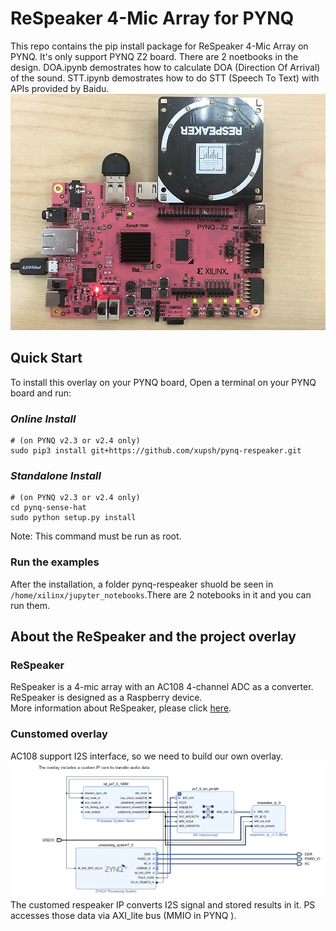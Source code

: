 # ReSpeaker 4-Mic Array for PYNQ

This repo contains the pip install package for ReSpeaker 4-Mic Array on PYNQ. It's only support PYNQ Z2 board. There are 2 noetbooks in the design. DOA.ipynb demostrates how to calculate DOA (Direction Of Arrival) of the sound. STT.ipynb demostrates  how to do STT (Speech To Text) with APIs provided by Baidu.
![](./boards/Pynq-Z2/notebooks/data/respeaker_pynq.jpg)

## Quick Start

To install this overlay on your PYNQ board, Open a terminal on your PYNQ board and run:

### *Online Install*
```shell
# (on PYNQ v2.3 or v2.4 only)
sudo pip3 install git+https://github.com/xupsh/pynq-respeaker.git
```
### *Standalone Install*
```shell
# (on PYNQ v2.3 or v2.4 only)
cd pynq-sense-hat
sudo python setup.py install
```

Note: This command must be run as root.  

### Run the examples

After the installation, a folder pynq-respeaker shuold be seen in `/home/xilinx/jupyter_notebooks`.There are 2 notebooks in it and you can run them.

## About the ReSpeaker and the project overlay  
### ReSpeaker
ReSpeaker is a 4-mic array with an AC108 4-channel ADC as a converter. ReSpeaker is designed as a Raspberry device.   
More information about ReSpeaker, please click [here](http://wiki.seeedstudio.com/ReSpeaker_4_Mic_Array_for_Raspberry_Pi/).  

### Cunstomed overlay  
AC108 support I2S interface, so we need to build our own overlay.  
![](./overlay.png)  
The customed respeaker IP converts I2S signal and stored results in it. PS accesses those data via AXI_lite bus (MMIO in PYNQ ).
